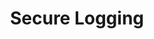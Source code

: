 ---
sidebar_position: 8
title: "Secure Logging"
sidebar_label: "Secure Logging"
description: "Protect log integrity in Debian systems - implement log encryption, secure transmission, tamper-proof logging, and log authentication mechanisms."
keywords:
  - "debian secure logging"
  - "log encryption"
  - "secure log transmission"
  - "tamper-proof logging"
  - "log authentication"
tags:
  - debian
  - secure-logging
  - log-encryption
  - log-security
  - log-integrity
slug: /linux/debian/administration/log-management/secure-logging
---